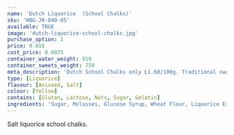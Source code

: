 ```yaml
---
name: 'Dutch Liquorice  (School Chalks)'
sku: 'HBG-JR-040-05'
available: TRUE
image: 'dutch-liquorice-school-chalks.jpg'
purchase_option: 1
price: 0.016
cost_price: 0.0075
container_water_weight: 919
container_sweets_weight: 759
meta_description: 'Dutch School Chalks only Ł1.60/100g. Traditional sweets and more at Humbugs Confectionery  Store. Specialists in satisfying your sweet tooth!'
type: [Liquorice]
flavour: [Aniseed, Salt]
colour: [Yellow]
contains: [Gluten, Lactose, Nuts, Sugar, Gelatin]
ingredients: 'Sugar, Molasses, Glucose Syrup, Wheat Flour, Liquorice Extract, Coco Fat, Ammonium Chloride, Stabiliser (E420), Vegetable Oil, Gelatine, Glazing Agent (E904), Colours (E171), Flavours. Contains Gluten.'
---
```

Salt liquorice school chalks.
